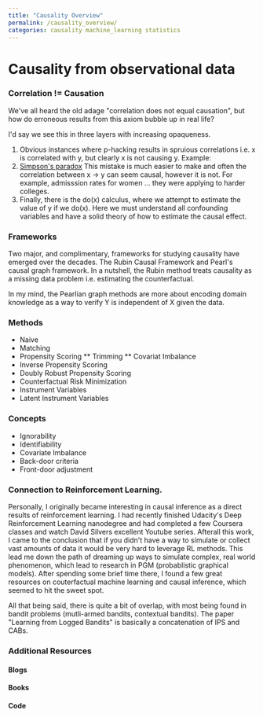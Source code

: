 ```yaml
---
title: "Causality Overview"
permalink: /causality_overview/
categories: causality machine_learning statistics
---
```


# Causality from observational data

### Correlation != Causation

We've all heard the old adage "correlation does not equal causation", but how do erroneous results from this axiom bubble up in real life? 

I'd say we see this in three layers with increasing opaqueness.

1) Obvious instances where p-hacking results in spruious correlations i.e.  x is correlated with y, but clearly x is not causing y. Example: 
2) [Simpson's paradox](https://en.wikipedia.org/wiki/Simpson%27s_paradox) This mistake is much easier to make and often the correlation between x -> y can seem causal, however it is not. For example, admisssion rates for women ... they were applying to harder colleges. 
3) Finally, there is the do(x) calculus, where we attempt to estimate the value of y if we do(x). Here we must understand all confounding variables and have a solid theory of how to estimate the causal effect.

### Frameworks

Two major, and complimentary, frameworks for studying causality have emerged over the decades. The Rubin Causal Framework and Pearl's causal graph framework. In a nutshell, the Rubin method treats causality as a missing data problem i.e. estimating the counterfactual. 

In my mind, the Pearlian graph methods are more about encoding domain knowledge as a way to verify Y is independent of X given the data. 

### Methods
* Naive
* Matching
* Propensity Scoring
** Trimming
** Covariat Imbalance
* Inverse Propensity Scoring
* Doubly Robust Propensity Scoring
* Counterfactual Risk Minimization
* Instrument Variables
* Latent Instrument Variables

### Concepts
* Ignorability
* Identifiability
* Covariate Imbalance 
* Back-door criteria
* Front-door adjustment

### Connection to Reinforcement Learning.

Personally, I originally became interesting in causal inference as a direct results of reinforcement learning. I had recently finished Udacity's Deep Reinforcement Learning nanodegree and had completed a few Coursera classes and watch David Silvers excellent Youtube series. Afterall this work, I came to the conclusion that if you didn't have a way to simulate or collect vast amounts of data it would be very hard to leverage RL methods. This lead me down the path of dreaming up ways to simulate complex, real world phenomenon, which lead to research in PGM (probablistic graphical models). After spending some brief time there, I found a few great resources on couterfactual machine learning and causal inference, which seemed to hit the sweet spot.

All that being said, there is quite a bit of overlap, with most being found in bandit problems (mutli-armed bandits, contextual bandits). The paper "Learning from Logged Bandits" is basically a concatenation of IPS and CABs. 


### Additional Resources

#### Blogs
#### Books 
#### Code 
